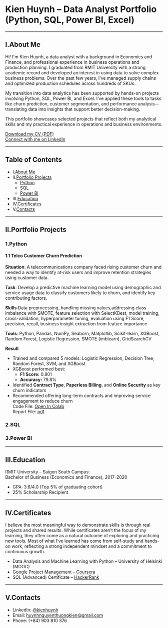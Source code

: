 # Kien Huynh – Data Analyst Portfolio (Python, SQL, Power BI, Excel)
___

## I.About Me

Hi! I'm Kien Huynh, a data analyst with a background in Economics and Finance, and professional experience in business operations and production planning. I graduated from RMIT University with a strong academic record and developed an interest in using data to solve complex business problems. Over the past few years, I’ve managed supply chains and optimized production schedules across hundreds of SKUs.

My transition into data analytics has been supported by hands-on projects involving Python, SQL, Power BI, and Excel. I’ve applied these tools to tasks like churn prediction, customer segmentation, and performance analysis—translating data into insights that support better decision-making.

This portfolio showcases selected projects that reflect both my analytical skills and my practical experience in operations and business environments.

[Download my CV (PDF)](https://github.com/KienHuynh104/Data-Analysis-Portfolio/blob/main/Kien_Huynh_Data_Analyst_CV.pdf)  
[Connect with me on LinkedIn](https://www.linkedin.com/in/kien-huynh-)
___

## Table of Contents
- I.[About Me](#about-me)
- II.[Portfolio Projects](#iiportfolio-projects)
  - [Python](#1python)
  - [SQL](#2sql)
  - [Power BI](#3power-bi)
- III.[Education](#education)
- IV.[Certificates](#certificates)
- V.[Contacts](#vcontacts)
___
## II.Portfolio Projects
### 1.Python
#### 1.1 Telco Customer Churn Prediction
**Situation**: A telecommunications company faced rising customer churn and needed a way to identify at-risk users and improve retention strategies using customer data.

**Task**: Develop a predictive machine learning model using demographic and service usage data to classify customers likely to churn, and identify key contributing factors.

**Skills**:Data preprocessing, handling missing values,addressing class imbalance with SMOTE, feature selection with SelectKBest, model training, cross-validation, hyperparameter tuning, evaluation using F1 Score, precision, recall, business insight extraction from feature importance

**Tools**: Python, Pandas, NumPy, Seaborn, Matplotlib, Scikit-learn, XGBoost, Random Forest, Logistic Regression, SMOTE (imblearn), GridSearchCV

**Result**  
- Trained and compared 5 models: Logistic Regression, Decision Tree, Random Forest, SVM, and XGBoost  
- XGBoost performed best:  
  - **F1 Score:** 0.801  
  - **Accuracy:** 79.8%  
- Identified **Contract Type**, **Paperless Billing**, and **Online Security** as key churn indicators  
- Recommended offering long-term contracts and improving service engagement to reduce churn  
Code File: [Open In Colab](https://colab.research.google.com/drive/12HHqjwyeod5iNBoSuLetoh5sZNpKFJU1?usp=sharing)  
Report File: [pdf](https://github.com/KienHuynh104/Portfolio-Projects/blob/81348460446e8369d840eb07a5c1e13f9b1a10ee/Telco-Churn/Churn%20Forecasting%20for%20Telco%20Using%20ML%20Models.pdf)
### 2.SQL
### 3.Power BI
___

## III.Education
RMIT University – Saigon South Campus:  
Bachelor of Business (Economics and Finance), 2017-2020
- GPA: 3.6/4.0 (Top 5% of graduating cohort)  
- 25% Scholarship Recipient
___

## IV.Certificates
I believe the most meaningful way to demonstrate skills is through real projects and shared results. While certificates aren’t the focus of my learning, they often come as a natural outcome of exploring and practicing new tools. Most of what I’ve learned has come from self-study and hands-on work, reflecting a strong independent mindset and a commitment to continuous growth.  
- Data Analysis and Machine Learning with Python – University of Helsinki (MOOC)
- Google Project Management – [Coursera](https://coursera.org/verify/professional-cert/K94LVZACQXKK)
- SQL (Advanced) Certificate – [HackerRank](https://www.hackerrank.com/certificates/688bca04fa41)
___

## V.Contacts
- LinkedIn: [@kienhuynh](https://www.linkedin.com/in/kien-huynh-)
- Email: huynhnguyenthuongkien@gmail.com
- Phone: (+84) 903 810 376
